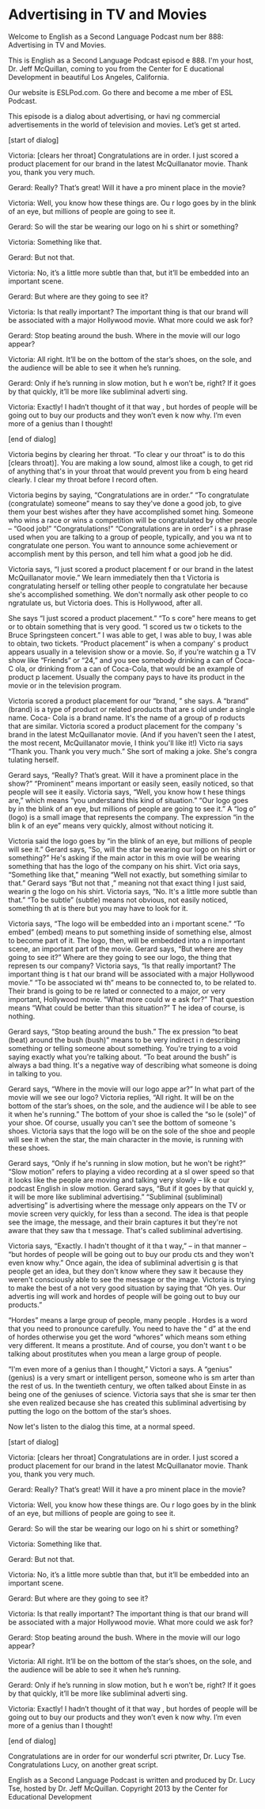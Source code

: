 # Advertising in TV and Movies

Welcome to English as a Second Language Podcast num ber 888: Advertising in TV and Movies.

This is English as a Second Language Podcast episod e 888. I'm your host, Dr. Jeff McQuillan, coming to you from the Center for E ducational Development in beautiful Los Angeles, California.

Our website is ESLPod.com. Go there and become a me mber of ESL Podcast.

This episode is a dialog about advertising, or havi ng commercial advertisements in the world of television and movies. Let’s get st arted.

[start of dialog]

Victoria:  [clears her throat]  Congratulations are  in order.  I just scored a product placement for our brand in the latest McQuillanator  movie.  Thank you, thank you very much.

Gerard:  Really?  That’s great!  Will it have a pro minent place in the movie?

Victoria:  Well, you know how these things are.  Ou r logo goes by in the blink of an eye, but millions of people are going to see it.

Gerard:  So will the star be wearing our logo on hi s shirt or something?

Victoria:  Something like that.

Gerard:  But not that.

Victoria:  No, it’s a little more subtle than that,  but it’ll be embedded into an important scene.

Gerard:  But where are they going to see it?

Victoria:  Is that really important?  The important  thing is that our brand will be associated with a major Hollywood movie.  What more  could we ask for?

Gerard:  Stop beating around the bush.  Where in the movie will our logo appear?

Victoria:  All right.  It’ll be on the bottom of the star’s shoes, on the sole, and the audience will be able to see it when he’s running.

Gerard:  Only if he’s running in slow motion, but h e won’t be, right?  If it goes by that quickly, it’ll be more like subliminal adverti sing.

Victoria:  Exactly! I hadn’t thought of it that way , but hordes of people will be going out to buy our products and they won’t even k now why.  I’m even more of a genius than I thought!

[end of dialog]

Victoria begins by clearing her throat. “To clear y our throat” is to do this [clears throat)]. You are making a low sound, almost like a  cough, to get rid of anything that's in your throat that would prevent you from b eing heard clearly. I clear my throat before I record often.

Victoria begins by saying, “Congratulations are in order.” “To congratulate (congratulate) someone” means to say they've done a  good job, to give them your best wishes after they have accomplished somet hing. Someone who wins a race or wins a competition will be congratulated by  other people – “Good job!” “Congratulations!” “Congratulations are in order” i s a phrase used when you are talking to a group of people, typically, and you wa nt to congratulate one person. You want to announce some achievement or accomplish ment by this person, and tell him what a good job he did.

Victoria says, “I just scored a product placement f or our brand in the latest McQuillanator movie.” We learn immediately then tha t Victoria is congratulating herself or telling other people to congratulate her  because she's accomplished something. We don't normally ask other people to co ngratulate us, but Victoria does. This is Hollywood, after all.

She says “I just scored a product placement.” “To s core” here means to get or to obtain something that is very good. “I scored us tw o tickets to the Bruce Springsteen concert.” I was able to get, I was able  to buy, I was able to obtain, two tickets. “Product placement” is when a company' s product appears usually in a television show or a movie. So, if you're watchin g a TV show like “Friends” or “24,” and you see somebody drinking a can of Coca-C ola, or drinking from a can of Coca-Cola, that would be an example of product p lacement. Usually the company pays to have its product in the movie or in  the television program.

Victoria scored a product placement for our “brand, ” she says. A “brand” (brand) is a type of product or related products that are s old under a single name. Coca- Cola is a brand name. It's the name of a group of p roducts that are similar. Victoria scored a product placement for the company 's brand in the latest McQuillanator movie. (And if you haven't seen the l atest, the most recent, McQuillanator movie, I think you'll like it!) Victo ria says “Thank you. Thank you very much.” She sort of making a joke. She's congra tulating herself.

Gerard says, “Really? That’s great. Will it have a prominent place in the show?” “Prominent” means important or easily seen, easily noticed, so that people will see it easily. Victoria says, “Well, you know how t hese things are,” which means “you understand this kind of situation.” “Our logo goes by in the blink of an eye, but millions of people are going to see it.” A “log o” (logo) is a small image that represents the company. The expression “in the blin k of an eye” means very quickly, almost without noticing it.

Victoria said the logo goes by “in the blink of an eye, but millions of people will see it.” Gerard says, “So, will the star be wearing  our logo on his shirt or something?” He's asking if the main actor in this m ovie will be wearing something that has the logo of the company on his shirt. Vict oria says, “Something like that,” meaning “Well not exactly, but something similar to  that.” Gerard says “But not that ,” meaning not that exact thing I just said, wearin g the logo on his shirt. Victoria says, “No. It's a little more subtle than that.” “To be subtle” (subtle) means not obvious, not easily noticed, something th at is there but you may have to look for it.

Victoria says, “The logo will be embedded into an i mportant scene.” “To embed” (embed) means to put something inside of something else, almost to become part of it. The logo, then, will be embedded into a n important scene, an important part of the movie. Gerard says, “But where are they  going to see it?” Where are they going to see our logo, the thing that represen ts our company? Victoria says, “Is that really important? The important thing is t hat our brand will be associated with a major Hollywood movie.” “To be associated wi th” means to be connected to, to be related to. Their brand is going to be re lated or connected to a major, or very important, Hollywood movie. “What more could w e ask for?” That question means “What could be better than this situation?” T he idea of course, is nothing.

Gerard says, “Stop beating around the bush.” The ex pression “to beat (beat) around the bush (bush)” means to be very indirect i n describing something or telling someone about something. You're trying to a void saying exactly what you're talking about. “To beat around the bush” is always a bad thing. It's a negative way of describing what someone is doing in  talking to you.

 Gerard says, “Where in the movie will our logo appe ar?” In what part of the movie will we see our logo? Victoria replies, “All right. It will be on the bottom of the star’s shoes, on the sole, and the audience wil l be able to see it when he's running.” The bottom of your shoe is called the “so le (sole)” of your shoe. Of course, usually you can't see the bottom of someone 's shoes. Victoria says that the logo will be on the sole of the shoe and people  will see it when the star, the main character in the movie, is running with these shoes.

Gerard says, “Only if he's running in slow motion, but he won't be right?” “Slow motion” refers to playing a video recording at a sl ower speed so that it looks like the people are moving and talking very slowly – lik e our podcast English in slow motion. Gerard says, “But if it goes by that quickl y, it will be more like subliminal advertising.” “Subliminal (subliminal) advertising”  is advertising where the message only appears on the TV or movie screen very  quickly, for less than a second. The idea is that people see the image, the message, and their brain captures it but they're not aware that they saw tha t message. That's called subliminal advertising.

Victoria says, “Exactly. I hadn't thought of it tha t way,” – in that manner – “but hordes of people will be going out to buy our produ cts and they won't even know why.” Once again, the idea of subliminal advertisin g is that people get an idea, but they don't know where they saw it because they weren't consciously able to see the message or the image. Victoria is trying to  make the best of a not very good situation by saying that “Oh yes. Our advertis ing will work and hordes of people will be going out to buy our products.”

“Hordes” means a large group of people, many people . Hordes is a word that you need to pronounce carefully. You need to have the “ d” at the end of hordes otherwise you get the word “whores” which means som ething very different. It means a prostitute. And of course, you don't want t o be talking about prostitutes when you mean a large group of people.

“I'm even more of a genius than I thought,” Victori a says. A “genius” (genius) is a very smart or intelligent person, someone who is sm arter than the rest of us. In the twentieth century, we often talked about Einste in as being one of the geniuses of science. Victoria says that she is smar ter then she even realized because she has created this subliminal advertising  by putting the logo on the bottom of the star’s shoes.

Now let's listen to the dialog this time, at a normal speed.

[start of dialog]

Victoria:  [clears her throat]  Congratulations are  in order.  I just scored a product placement for our brand in the latest McQuillanator  movie.  Thank you, thank you very much.

Gerard:  Really?  That’s great!  Will it have a pro minent place in the movie?

Victoria:  Well, you know how these things are.  Ou r logo goes by in the blink of an eye, but millions of people are going to see it.

Gerard:  So will the star be wearing our logo on hi s shirt or something?

Victoria:  Something like that.

Gerard:  But not that.

Victoria:  No, it’s a little more subtle than that,  but it’ll be embedded into an important scene.

Gerard:  But where are they going to see it?

Victoria:  Is that really important?  The important  thing is that our brand will be associated with a major Hollywood movie.  What more  could we ask for?

Gerard:  Stop beating around the bush.  Where in the movie will our logo appear?

Victoria:  All right.  It’ll be on the bottom of the star’s shoes, on the sole, and the audience will be able to see it when he’s running.

Gerard:  Only if he’s running in slow motion, but h e won’t be, right?  If it goes by that quickly, it’ll be more like subliminal adverti sing.

Victoria:  Exactly! I hadn’t thought of it that way , but hordes of people will be going out to buy our products and they won’t even k now why.  I’m even more of a genius than I thought!

[end of dialog]

Congratulations are in order for our wonderful scri ptwriter, Dr. Lucy Tse. Congratulations Lucy, on another great script.

English as a Second Language Podcast is written and  produced by Dr. Lucy Tse, hosted by Dr. Jeff McQuillan. Copyright 2013 by the  Center for Educational Development

